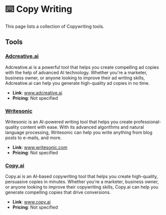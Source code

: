 # ⌨️ Copy Writing 

This page lists a collection of Copywriting tools.

## Tools

### [Adcreative.ai](www.adcreative.ai)
Adcreative.ai is a powerful tool that helps you create compelling ad copies with the help of advanced AI technology. Whether you're a marketer, business owner, or anyone looking to improve their ad writing skills, Adcreative.ai can help you generate high-quality ad copies in no time.
- **Link**: www.adcreative.ai
- **Pricing**: Not specified

### [Writesonic](www.writesonic.com)
Writesonic is an AI-powered writing tool that helps you create professional-quality content with ease. With its advanced algorithms and natural language processing, Writesonic can help you write anything from blog posts to e-mails, and more.
- **Link**: www.writesonic.com
- **Pricing**: Not specified

### [Copy.ai](www.copy.ai)
Copy.ai is an AI-based copywriting tool that helps you create high-quality, persuasive copies in minutes. Whether you're a marketer, business owner, or anyone looking to improve their copywriting skills, Copy.ai can help you generate compelling copies that drive conversions.
- **Link**: www.copy.ai
- **Pricing**: Not specified
